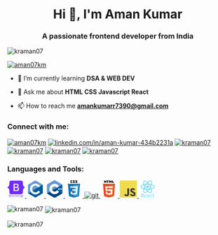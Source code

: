 <h1 align="center">Hi 👋, I'm Aman Kumar</h1>
<h3 align="center">A passionate frontend developer from India</h3>

<p align="left"> <img src="https://komarev.com/ghpvc/?username=kraman07&label=Profile%20views&color=0e75b6&style=flat" alt="kraman07" /> </p>

<p align="left"> <a href="https://twitter.com/aman07km" target="blank"><img src="https://img.shields.io/twitter/follow/aman07km?logo=twitter&style=for-the-badge" alt="aman07km" /></a> </p>

- 🌱 I’m currently learning **DSA & WEB DEV**

- 💬 Ask me about **HTML CSS Javascript React**

- 📫 How to reach me **amankumarr7390@gmail.com**

<h3 align="left">Connect with me:</h3>
<p align="left">
<a href="https://twitter.com/aman07km" target="blank"><img align="center" src="https://raw.githubusercontent.com/rahuldkjain/github-profile-readme-generator/master/src/images/icons/Social/twitter.svg" alt="aman07km" height="30" width="40" /></a>
<a href="https://linkedin.com/in/linkedin.com/in/aman-kumar-434b2231a" target="blank"><img align="center" src="https://raw.githubusercontent.com/rahuldkjain/github-profile-readme-generator/master/src/images/icons/Social/linked-in-alt.svg" alt="linkedin.com/in/aman-kumar-434b2231a" height="30" width="40" /></a>
<a href="https://www.codechef.com/users/kraman07" target="blank"><img align="center" src="https://cdn.jsdelivr.net/npm/simple-icons@3.1.0/icons/codechef.svg" alt="kraman07" height="30" width="40" /></a>
<a href="https://codeforces.com/profile/kraman07" target="blank"><img align="center" src="https://raw.githubusercontent.com/rahuldkjain/github-profile-readme-generator/master/src/images/icons/Social/codeforces.svg" alt="kraman07" height="30" width="40" /></a>
<a href="https://www.leetcode.com/kraman07" target="blank"><img align="center" src="https://raw.githubusercontent.com/rahuldkjain/github-profile-readme-generator/master/src/images/icons/Social/leet-code.svg" alt="kraman07" height="30" width="40" /></a>
<a href="https://discord.gg/kraman07" target="blank"><img align="center" src="https://raw.githubusercontent.com/rahuldkjain/github-profile-readme-generator/master/src/images/icons/Social/discord.svg" alt="kraman07" height="30" width="40" /></a>
</p>

<h3 align="left">Languages and Tools:</h3>
<p align="left"> <a href="https://getbootstrap.com" target="_blank" rel="noreferrer"> <img src="https://raw.githubusercontent.com/devicons/devicon/master/icons/bootstrap/bootstrap-plain-wordmark.svg" alt="bootstrap" width="40" height="40"/> </a> <a href="https://www.cprogramming.com/" target="_blank" rel="noreferrer"> <img src="https://raw.githubusercontent.com/devicons/devicon/master/icons/c/c-original.svg" alt="c" width="40" height="40"/> </a> <a href="https://www.w3schools.com/cpp/" target="_blank" rel="noreferrer"> <img src="https://raw.githubusercontent.com/devicons/devicon/master/icons/cplusplus/cplusplus-original.svg" alt="cplusplus" width="40" height="40"/> </a> <a href="https://www.w3schools.com/css/" target="_blank" rel="noreferrer"> <img src="https://raw.githubusercontent.com/devicons/devicon/master/icons/css3/css3-original-wordmark.svg" alt="css3" width="40" height="40"/> </a> <a href="https://git-scm.com/" target="_blank" rel="noreferrer"> <img src="https://www.vectorlogo.zone/logos/git-scm/git-scm-icon.svg" alt="git" width="40" height="40"/> </a> <a href="https://www.w3.org/html/" target="_blank" rel="noreferrer"> <img src="https://raw.githubusercontent.com/devicons/devicon/master/icons/html5/html5-original-wordmark.svg" alt="html5" width="40" height="40"/> </a> <a href="https://developer.mozilla.org/en-US/docs/Web/JavaScript" target="_blank" rel="noreferrer"> <img src="https://raw.githubusercontent.com/devicons/devicon/master/icons/javascript/javascript-original.svg" alt="javascript" width="40" height="40"/> </a> <a href="https://reactjs.org/" target="_blank" rel="noreferrer"> <img src="https://raw.githubusercontent.com/devicons/devicon/master/icons/react/react-original-wordmark.svg" alt="react" width="40" height="40"/> </a> </p>

<p><img align="left" src="https://github-readme-stats.vercel.app/api/top-langs?username=kraman07&show_icons=true&locale=en&layout=compact" alt="kraman07" /></p>

<p>&nbsp;<img align="center" src="https://github-readme-stats.vercel.app/api?username=kraman07&show_icons=true&locale=en" alt="kraman07" /></p>

<p><img align="center" src="https://github-readme-streak-stats.herokuapp.com/?user=kraman07&" alt="kraman07" /></p>
